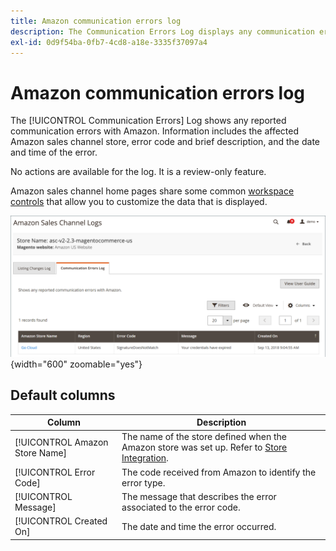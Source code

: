 ```yaml
---
title: Amazon communication errors log
description: The Communication Errors Log displays any communication errors between Amazon and [!DNL Commerce].
exl-id: 0d9f54ba-0fb7-4cd8-a18e-3335f37097a4
---
```

# Amazon communication errors log

The [!UICONTROL Communication Errors] Log shows any reported communication errors with Amazon. Information includes the affected Amazon sales channel store, error code and brief description, and the date and time of the error.

No actions are available for the log. It is a review-only feature.

Amazon sales channel home pages share some common [workspace controls](./workspace-controls.md) that allow you to customize the data that is displayed.

![Communication Errors Log](assets/amazon-comm-errors-log.png){width="600" zoomable="yes"}

## Default columns

|Column|Description|
|--- |--- |
|[!UICONTROL Amazon Store Name]|The name of the store defined when the Amazon store was set up. Refer to [Store Integration](./store-integration.md). |
|[!UICONTROL Error Code]|The code received from Amazon to identify the error type. |
|[!UICONTROL Message]|The message that describes the error associated to the error code. |
|[!UICONTROL Created On]|The date and time the error occurred. |
